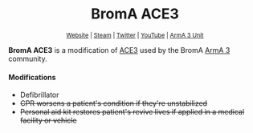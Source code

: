 <h1 align="center">BromA ACE3</h1>
<p align="center">
    <sup><a href="http://broma.onozuka.info">Website</a> | <a href="http://steamcommunity.com/groups/broma3">Steam</a> | <a href="https://twitter.com/broma3arma">Twitter</a> | <a href="https://www.youtube.com/channel/UCAgxkDxTDhLnQtgdgoQsJoA">YouTube</a> | <a href="https://units.arma3.com/unit/broma">ArmA 3 Unit</a></sup>
</p>

**BromA ACE3** is a modification of [ACE3](https://ace3mod.com) used by the BromA <a href="https://arma3.com">ArmA 3</a> community.

#### Modifications
- Defibrillator
- ~~CPR worsens a patient's condition if they're unstabilized~~
- ~~Personal aid kit restores patient's revive lives if applied in a medical facility or vehicle~~

